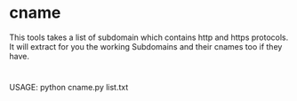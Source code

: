 # cname
This tools takes a list of subdomain which contains http and https protocols. It will extract for you the working Subdomains 
and their cnames too if they have.
#
USAGE: python cname.py list.txt
